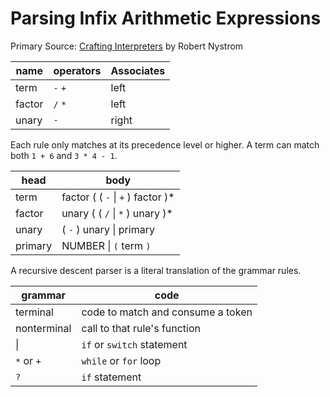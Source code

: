 # Parsing Infix Arithmetic Expressions

Primary Source: [Crafting Interpreters](https://craftinginterpreters.com/parsing-expressions.html)
by Robert Nystrom

| name       | operators         | Associates |
| ---------- | ----------------- | ---------- |
| term       | `-` `+`           | left       |
| factor     | `/` `*`           | left       |
| unary      | `-`               | right      |

Each rule only matches at its precedence level or higher. 
A term can match both `1 + 6` and `3 * 4 - 1`.

| head       | body                                                            |
|----------- | --------------------------------------------------------------- |
| term       | factor ( ( `-` \| `+` ) factor )\*                              |
| factor     | unary ( ( `/` \| `*` ) unary )\*                                |
| unary      | ( `-` ) unary \| primary                                        |
| primary    | NUMBER \| `(` term `)`                                          |

A recursive descent parser is a literal translation of the grammar rules. 

| grammar     | code                              |
| ----------- | --------------------------------- |
| terminal    | code to match and consume a token |
| nonterminal | call to that rule's function      |
| \|          | `if` or `switch` statement        |
| `*` or `+`  | `while` or `for` loop             |
| `?`         | `if` statement                    |
